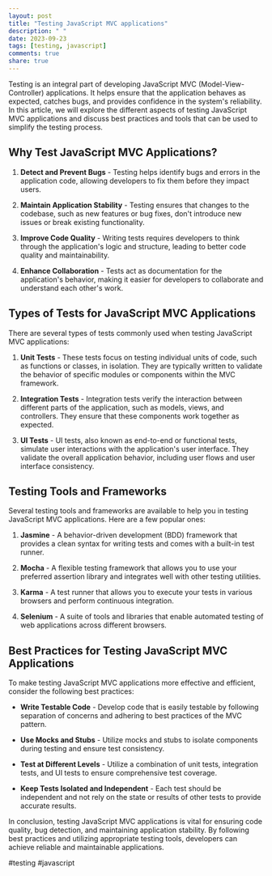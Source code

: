 ```yaml
---
layout: post
title: "Testing JavaScript MVC applications"
description: " "
date: 2023-09-23
tags: [testing, javascript]
comments: true
share: true
---
```


Testing is an integral part of developing JavaScript MVC (Model-View-Controller) applications. It helps ensure that the application behaves as expected, catches bugs, and provides confidence in the system's reliability. In this article, we will explore the different aspects of testing JavaScript MVC applications and discuss best practices and tools that can be used to simplify the testing process.

## Why Test JavaScript MVC Applications?

1. **Detect and Prevent Bugs** - Testing helps identify bugs and errors in the application code, allowing developers to fix them before they impact users.

2. **Maintain Application Stability** - Testing ensures that changes to the codebase, such as new features or bug fixes, don't introduce new issues or break existing functionality.

3. **Improve Code Quality** - Writing tests requires developers to think through the application's logic and structure, leading to better code quality and maintainability.

4. **Enhance Collaboration** - Tests act as documentation for the application's behavior, making it easier for developers to collaborate and understand each other's work.

## Types of Tests for JavaScript MVC Applications

There are several types of tests commonly used when testing JavaScript MVC applications:

1. **Unit Tests** - These tests focus on testing individual units of code, such as functions or classes, in isolation. They are typically written to validate the behavior of specific modules or components within the MVC framework.

2. **Integration Tests** - Integration tests verify the interaction between different parts of the application, such as models, views, and controllers. They ensure that these components work together as expected.

3. **UI Tests** - UI tests, also known as end-to-end or functional tests, simulate user interactions with the application's user interface. They validate the overall application behavior, including user flows and user interface consistency.

## Testing Tools and Frameworks

Several testing tools and frameworks are available to help you in testing JavaScript MVC applications. Here are a few popular ones:

1. **Jasmine** - A behavior-driven development (BDD) framework that provides a clean syntax for writing tests and comes with a built-in test runner.

2. **Mocha** - A flexible testing framework that allows you to use your preferred assertion library and integrates well with other testing utilities.

3. **Karma** - A test runner that allows you to execute your tests in various browsers and perform continuous integration.

4. **Selenium** - A suite of tools and libraries that enable automated testing of web applications across different browsers.

## Best Practices for Testing JavaScript MVC Applications

To make testing JavaScript MVC applications more effective and efficient, consider the following best practices:

- **Write Testable Code** - Develop code that is easily testable by following separation of concerns and adhering to best practices of the MVC pattern.

- **Use Mocks and Stubs** - Utilize mocks and stubs to isolate components during testing and ensure test consistency.

- **Test at Different Levels** - Utilize a combination of unit tests, integration tests, and UI tests to ensure comprehensive test coverage.

- **Keep Tests Isolated and Independent** - Each test should be independent and not rely on the state or results of other tests to provide accurate results.

In conclusion, testing JavaScript MVC applications is vital for ensuring code quality, bug detection, and maintaining application stability. By following best practices and utilizing appropriate testing tools, developers can achieve reliable and maintainable applications.

#testing #javascript